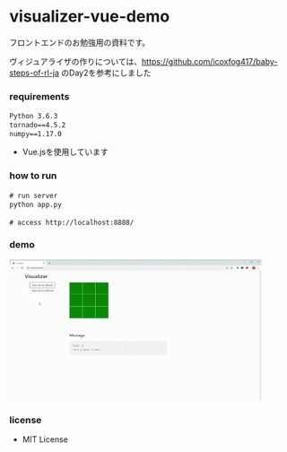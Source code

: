 # visualizer-vue-demo

フロントエンドのお勉強用の資料です。

ヴィジュアライザの作りについては、https://github.com/icoxfog417/baby-steps-of-rl-ja のDay2を参考にしました 
  
### requirements


```
Python 3.6.3
tornado==4.5.2
numpy==1.17.0
```

* Vue.jsを使用しています

### how to run

```
# run server
python app.py

# access http://localhost:8888/
```

### demo

<img src="media/visualizer-vue-20191230.gif" width="450" height="250" />

### license

* MIT License
